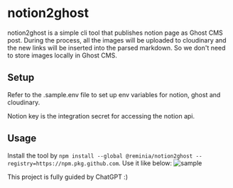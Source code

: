 # notion2ghost

notion2ghost is a simple cli tool that publishes notion page as Ghost CMS post.
During the process, all the images will be uploaded to cloudinary and the new links will be inserted into the parsed markdown.
So we don't need to store images locally in Ghost CMS.

## Setup

Refer to the .sample.env file to set up env variables for notion, ghost and cloudinary.

Notion key is the integration secret for accessing the notion api.

## Usage

Install the tool by `npm install --global @reminia/notion2ghost --registry=https://npm.pkg.github.com`. Use it like below:
![sample](https://res.cloudinary.com/leecy-me/image/upload/v1689994812/open/notion2ghost-sample_puc8ld.jpg)

This project is fully guided by ChatGPT :)
